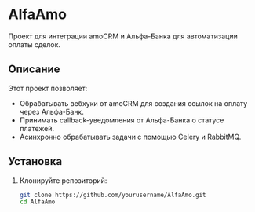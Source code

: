 # AlfaAmo

Проект для интеграции amoCRM и Альфа-Банка для автоматизации оплаты сделок.

## Описание

Этот проект позволяет:
- Обрабатывать вебхуки от amoCRM для создания ссылок на оплату через Альфа-Банк.
- Принимать callback-уведомления от Альфа-Банка о статусе платежей.
- Асинхронно обрабатывать задачи с помощью Celery и RabbitMQ.

## Установка

1. Клонируйте репозиторий:
   ```bash
   git clone https://github.com/yourusername/AlfaAmo.git
   cd AlfaAmo